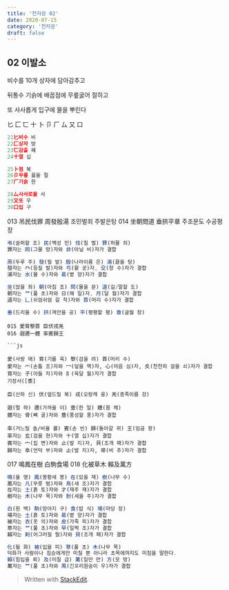 ```yaml
---
title: '천자문 02'
date: 2020-07-15
category: '천자문'
draft: false
---
```

## 02  이발소 

비수를 10개 상자에 담아감추고

뒤통수 기슭에 배꼽점에 무릎굻어 절하고

또  사사롭게  입구에  물을  뿌린다

 匕 匚 匸 十 卜 卩 厂 厶 又 口 
 ```js
21匕비수 비
22匚상자 방
23匸감출 혜
24十열 십

25卜점 복
26卩무릎 꿇을 절
27厂기슭 한

28厶사사로울 사
29又또 우
30口입 구
```

013 吊民伐罪 周發殷湯 조민벌죄 주발은탕
014 坐朝問道 垂拱平章 주조문도 수공평장
```js
弔(슬퍼할 조) 民(백성 민) 伐(칠 벌) 罪(허물 죄)
罪자는 网(그물 망)자와 非(아닐 비)자가 결합

周(두루 주) 發(필 발) 殷(나라이름 은) 湯(끓을 탕)
發자는 癶(등질 발)자와 弓(활 궁)자, 殳(창 수)자가 결합
湯자는 水(물 수)자와 昜(볕 양)자가 결합

坐(앉을 좌) 朝(아침 조) 問(물을 문) 道(길/말할 도)
朝자는 艹(풀 초)자와 日(해 일)자, 月(달 월)자가 결합
道자는 辶(쉬엄쉬엄 갈 착)자와 首(머리 수)자가 결합

垂(드리울 수) 拱(껴안을 공) 平(평평할 평) 章(글월 장)
```
```
015 愛育黎首 臣伏戎羌 
016 遐邇一體 率賓歸王 

```js

愛(사랑 애) 育(기를 육) 黎(검을 려) 首(머리 수)
愛자는 爫(손톱 조)자와 冖(덮을 멱)자, 心(마음 심)자, 夊(천천히 걸을 쇠)자가 결합
育자는 子(아들 자)자와 ⺼(육달 월)자가 결합
기장서([黍]

臣(신하 신) 伏(엎드릴 복) 戎(오랑캐 융) 羌(종족이름 강)

遐(멀 하) 邇(가까울 이) 壹(한 일) 體(몸 체)
體자는 骨(뼈 골)자와 豊(풍성할 풍)자가 결합

率(거느릴 솔/비율 률) 賓(손 빈) 歸(돌아갈 귀) 王(임금 왕)
率자는 玄(검을 현)자와 十(열 십)자가 결합
賓자는 宀(집 면)자와 止(발 지)자, 貝(조개 패)자가 결합
歸자는 阜(언덕 부)자와 止(발 지)자, 帚(비 추)자가 결합
```
017 鳴鳳在樹 白駒食場 
018 化被草木 賴及萬方 
```js
鳴(울 명) 鳳(봉황새 봉) 在(있을 재) 樹(나무 수)
鳳자는 凡(무릇 범)자와 鳥(새 조)자가 결합
在자는 土(흙 토)자와 才(재주 재)자가 결합
樹자는 木(나무 목)자와 尌(세울 주)자가 결합

白(흰 백) 駒(망아지 구) 食(밥 식) 場(마당 장)
場자는 土(흙 토)자와 昜(볕 양)자가 결합
被자는 衣(옷 의)자와 皮(가죽 피)자가 결합
草자는 艹(풀 초)자와 早(일찍 조)자가 결합
賴자는 剌(어그러질 랄)자와 貝(조개 패)자가 결합

化(될 화) 被(입을 피) 草(풀 초) 木(나무 목)
덕화가 사람이나 짐승에게만 미칠 뿐 아니라 초목에까지도 미침을 말한다.
賴(힘입을 뢰) 及(미칠 급) 萬(일만 만) 方(모 방)
萬자는 艹(풀 초)자와 禺(긴꼬리원숭이 우)자가 결합

```
> Written with [StackEdit](https://stackedit.io/).
<!--stackedit_data:
eyJoaXN0b3J5IjpbNjE1NzcxNjc5LDE5NjYyNDkwOSwtMTI4NT
E5NDMyMywtMjMyMDQ0Mzg5LC0xMDUyNjU5OTA3LDg3MTYxNjIx
NSwyNDQ3NDcwODVdfQ==
-->